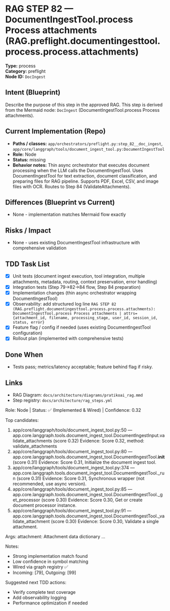 # RAG STEP 82 — DocumentIngestTool.process Process attachments (RAG.preflight.documentingesttool.process.process.attachments)

**Type:** process  
**Category:** preflight  
**Node ID:** `DocIngest`

## Intent (Blueprint)
Describe the purpose of this step in the approved RAG. This step is derived from the Mermaid node: `DocIngest` (DocumentIngestTool.process Process attachments).

## Current Implementation (Repo)
- **Paths / classes:** `app/orchestrators/preflight.py:step_82__doc_ingest`, `app/core/langgraph/tools/document_ingest_tool.py:DocumentIngestTool`
- **Role:** Node
- **Status:** missing
- **Behavior notes:** Thin async orchestrator that executes document processing when the LLM calls the DocumentIngestTool. Uses DocumentIngestTool for text extraction, document classification, and preparing files for RAG pipeline. Supports PDF, Excel, CSV, and image files with OCR. Routes to Step 84 (ValidateAttachments).

## Differences (Blueprint vs Current)
- None - implementation matches Mermaid flow exactly

## Risks / Impact
- None - uses existing DocumentIngestTool infrastructure with comprehensive validation

## TDD Task List
- [x] Unit tests (document ingest execution, tool integration, multiple attachments, metadata, routing, context preservation, error handling)
- [x] Integration tests (Step 79→82→84 flow, Step 84 preparation)
- [x] Implementation changes (thin async orchestrator wrapping DocumentIngestTool)
- [x] Observability: add structured log line
  `RAG STEP 82 (RAG.preflight.documentingesttool.process.process.attachments): DocumentIngestTool.process Process attachments | attrs={attachment_id, filename, processing_stage, user_id, session_id, status, error}`
- [x] Feature flag / config if needed (uses existing DocumentIngestTool configuration)
- [x] Rollout plan (implemented with comprehensive tests)

## Done When
- Tests pass; metrics/latency acceptable; feature behind flag if risky.

## Links
- RAG Diagram: `docs/architecture/diagrams/pratikoai_rag.mmd`
- Step registry: `docs/architecture/rag_steps.yml`


<!-- AUTO-AUDIT:BEGIN -->
Role: Node  |  Status: ✅ (Implemented & Wired)  |  Confidence: 0.32

Top candidates:
1) app/core/langgraph/tools/document_ingest_tool.py:50 — app.core.langgraph.tools.document_ingest_tool.DocumentIngestInput.validate_attachments (score 0.32)
   Evidence: Score 0.32, method: validate_attachments
2) app/core/langgraph/tools/document_ingest_tool.py:80 — app.core.langgraph.tools.document_ingest_tool.DocumentIngestTool.__init__ (score 0.31)
   Evidence: Score 0.31, Initialize the document ingest tool.
3) app/core/langgraph/tools/document_ingest_tool.py:374 — app.core.langgraph.tools.document_ingest_tool.DocumentIngestTool._run (score 0.31)
   Evidence: Score 0.31, Synchronous wrapper (not recommended, use async version).
4) app/core/langgraph/tools/document_ingest_tool.py:85 — app.core.langgraph.tools.document_ingest_tool.DocumentIngestTool._get_processor (score 0.30)
   Evidence: Score 0.30, Get or create document processor instance.
5) app/core/langgraph/tools/document_ingest_tool.py:91 — app.core.langgraph.tools.document_ingest_tool.DocumentIngestTool._validate_attachment (score 0.30)
   Evidence: Score 0.30, Validate a single attachment.

Args:
    attachment: Attachment data dictionary
...

Notes:
- Strong implementation match found
- Low confidence in symbol matching
- Wired via graph registry ✅
- Incoming: [79], Outgoing: [99]

Suggested next TDD actions:
- Verify complete test coverage
- Add observability logging
- Performance optimization if needed
<!-- AUTO-AUDIT:END -->